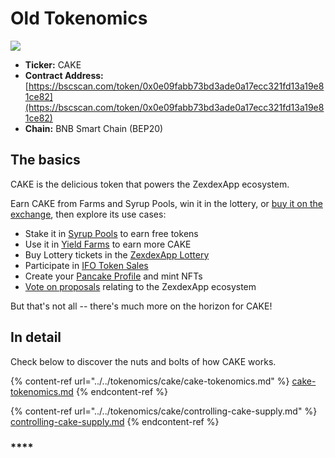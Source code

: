 # Old Tokenomics

![](../../.gitbook/assets/tokenomics-header.png)

* **Ticker:** CAKE
* **Contract Address:** [https://bscscan.com/token/0x0e09fabb73bd3ade0a17ecc321fd13a19e81ce82](https://bscscan.com/token/0x0e09fabb73bd3ade0a17ecc321fd13a19e81ce82)
* **Chain:** BNB Smart Chain (BEP20)

## The basics

CAKE is the delicious token that powers the ZexdexApp ecosystem.

Earn CAKE from Farms and Syrup Pools, win it in the lottery, or [buy it on the exchange](../../products/pancakeswap-exchange/), then explore its use cases:

* Stake it in [Syrup Pools](../../products/syrup-pool/) to earn free tokens
* Use it in [Yield Farms](https://docs.zexdex.app/products/yield-farming) to earn more CAKE
* Buy Lottery tickets in the [ZexdexApp Lottery](../../products/lottery/)
* Participate in [IFO Token Sales](../../products/ifo-initial-farm-offering/)
* Create your [Pancake Profile](../../products/nft-profile-system/) and mint NFTs
* [Vote on proposals](../../products/voting/) relating to the ZexdexApp ecosystem

But that's not all -- there's much more on the horizon for CAKE!

## In detail

Check below to discover the nuts and bolts of how CAKE works.

{% content-ref url="../../tokenomics/cake/cake-tokenomics.md" %}
[cake-tokenomics.md](../../tokenomics/cake/cake-tokenomics.md)
{% endcontent-ref %}

{% content-ref url="../../tokenomics/cake/controlling-cake-supply.md" %}
[controlling-cake-supply.md](../../tokenomics/cake/controlling-cake-supply.md)
{% endcontent-ref %}

### \*\*\*\*
